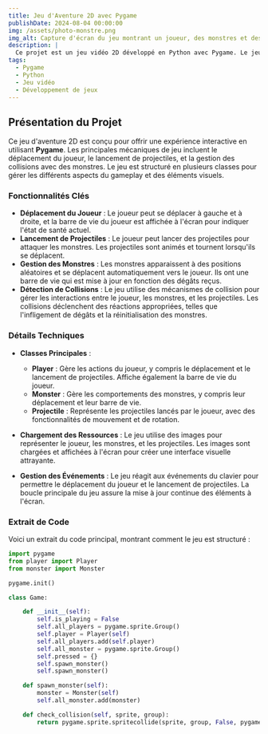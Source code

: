 ```yaml
---
title: Jeu d'Aventure 2D avec Pygame
publishDate: 2024-08-04 00:00:00
img: /assets/photo-monstre.png
img_alt: Capture d'écran du jeu montrant un joueur, des monstres et des projectiles
description: |
  Ce projet est un jeu vidéo 2D développé en Python avec Pygame. Le jeu propose un environnement dynamique où le joueur peut se déplacer, lancer des projectiles, et affronter des monstres. Le gameplay intègre des éléments tels que la gestion de la santé du joueur et des ennemis, ainsi que des mécanismes de collision et de détection de projetiles.
tags:
  - Pygame
  - Python
  - Jeu vidéo
  - Développement de jeux
---
```


## Présentation du Projet

Ce jeu d'aventure 2D est conçu pour offrir une expérience interactive en utilisant **Pygame**. Les principales mécaniques de jeu incluent le déplacement du joueur, le lancement de projectiles, et la gestion des collisions avec des monstres. Le jeu est structuré en plusieurs classes pour gérer les différents aspects du gameplay et des éléments visuels.

### Fonctionnalités Clés

- **Déplacement du Joueur** : Le joueur peut se déplacer à gauche et à droite, et la barre de vie du joueur est affichée à l'écran pour indiquer l'état de santé actuel.
- **Lancement de Projectiles** : Le joueur peut lancer des projectiles pour attaquer les monstres. Les projectiles sont animés et tournent lorsqu'ils se déplacent.
- **Gestion des Monstres** : Les monstres apparaissent à des positions aléatoires et se déplacent automatiquement vers le joueur. Ils ont une barre de vie qui est mise à jour en fonction des dégâts reçus.
- **Détection de Collisions** : Le jeu utilise des mécanismes de collision pour gérer les interactions entre le joueur, les monstres, et les projectiles. Les collisions déclenchent des réactions appropriées, telles que l'infligement de dégâts et la réinitialisation des monstres.

### Détails Techniques

- **Classes Principales** :
    - **Player** : Gère les actions du joueur, y compris le déplacement et le lancement de projectiles. Affiche également la barre de vie du joueur.
    - **Monster** : Gère les comportements des monstres, y compris leur déplacement et leur barre de vie.
    - **Projectile** : Représente les projectiles lancés par le joueur, avec des fonctionnalités de mouvement et de rotation.

- **Chargement des Ressources** : Le jeu utilise des images pour représenter le joueur, les monstres, et les projectiles. Les images sont chargées et affichées à l'écran pour créer une interface visuelle attrayante.

- **Gestion des Événements** : Le jeu réagit aux événements du clavier pour permettre le déplacement du joueur et le lancement de projectiles. La boucle principale du jeu assure la mise à jour continue des éléments à l'écran.

### Extrait de Code

Voici un extrait du code principal, montrant comment le jeu est structuré :

```python
import pygame
from player import Player
from monster import Monster

pygame.init()

class Game:

    def __init__(self):
        self.is_playing = False
        self.all_players = pygame.sprite.Group()
        self.player = Player(self)
        self.all_players.add(self.player)
        self.all_monster = pygame.sprite.Group()
        self.pressed = {}
        self.spawn_monster()
        self.spawn_monster()

    def spawn_monster(self):
        monster = Monster(self)
        self.all_monster.add(monster)

    def check_collision(self, sprite, group):
        return pygame.sprite.spritecollide(sprite, group, False, pygame.sprite.collide_mask)

